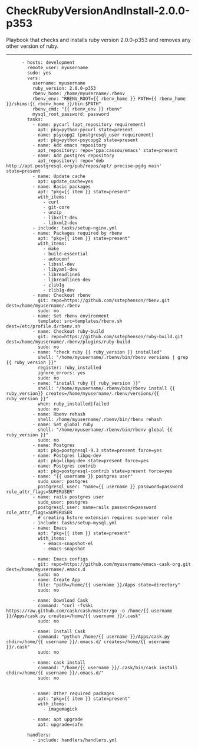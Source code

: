 # CheckRubyVersionAndInstall-2.0.0-p353
Playbook that checks and installs ruby version 2.0.0-p353 and removes any other version of ruby.

 ---
          - hosts: development
            remote_user: myusername
            sudo: yes
            vars:
              username: myusername
              ruby_version: 2.0.0-p353
              rbenv_home: /home/myusername/.rbenv
              rbenv_env: "RBENV_ROOT={{ rbenv_home }} PATH={{ rbenv_home }}/shims:{{ rbenv_home }}/bin:$PATH"
              rbenv_cmd: "{{ rbenv_env }} rbenv"
              mysql_root_password: password
            tasks:
              - name: pycurl (apt_repository requirement)
                apt: pkg=python-pycurl state=present
              - name: psycopg2 (postgresql_user requirement)
                apt: pkg=python-psycopg2 state=present
              - name: Add emacs repository
                apt_repository: repo='ppa:cassou/emacs' state=present
              - name: Add postgres repository
                apt_repository: repo='deb http://apt.postgresql.org/pub/repos/apt/ precise-pgdg main' state=present
              - name: Update cache
                apt: update_cache=yes
              - name: Basic packages
                apt: "pkg={{ item }} state=present"
                with_items:
                  - curl
                  - git-core
                  - unzip
                  - libxslt-dev
                  - libxml2-dev
              - include: tasks/setup-nginx.yml
              - name: Packages required by rbenv
                apt: "pkg={{ item }} state=present"
                with_items:
                  - make
                  - build-essential
                  - autoconf
                  - libssl-dev
                  - libyaml-dev
                  - libreadline6
                  - libreadline6-dev
                  - zlib1g
                  - zlib1g-dev
              - name: Checkout rbenv
                git: repo=https://github.com/sstephenson/rbenv.git dest=/home/myusername/.rbenv
                sudo: no
              - name: Set rbenv environment
                template: src=templates/rbenv.sh dest=/etc/profile.d/rbenv.sh
              - name: Checkout ruby-build
                git: repo=https://github.com/sstephenson/ruby-build.git dest=/home/myusername/.rbenv/plugins/ruby-build
                sudo: no
              - name: "check ruby {{ ruby_version }} installed"
                shell: "/home/myusername/.rbenv/bin/rbenv versions | grep {{ ruby_version }}"
                register: ruby_installed
                ignore_errors: yes
                sudo: no
              - name: "install ruby {{ ruby_version }}"
                shell: "/home/myusername/.rbenv/bin/rbenv install {{ ruby_version}} creates=/home/myusername/.rbenv/versions/{{ ruby_version }}"
                when: ruby_installed|failed
                sudo: no
              - name: Rbenv rehash
                shell: /home/myusername/.rbenv/bin/rbenv rehash
              - name: Set global ruby
                shell: "/home/myusername/.rbenv/bin/rbenv global {{ ruby_version }}"
                sudo: no
              - name: Postgres
                apt: pkg=postgresql-9.3 state=present force=yes
              - name: Postgres libpq-dev
                apt: pkg=libpq-dev state=present force=yes
              - name: Postgres contrib
                apt: pkg=postgresql-contrib state=present force=yes
              - name: "{{ username }} postgres user"
                sudo_user: postgres
                postgresql_user: "name={{ username }} password=password role_attr_flags=SUPERUSER"
              - name: rails postgres user
                sudo_user: postgres
                postgresql_user: name=rails password=password role_attr_flags=SUPERUSER
                # creating hstore extension requires superuser role
              - include: tasks/setup-mysql.yml
              - name: Emacs
                apt: "pkg={{ item }} state=present"
                with_items:
                  - emacs-snapshot-el
                  - emacs-snapshot
                  
              - name: Emacs configs
                git: repo=https://github.com/myusername/emacs-cask-org.git dest=/home/myusername/.emacs.d
                sudo: no
              - name: Create App
                file: "path=/home/{{ username }}/Apps state=directory"
                sudo: no
                
              - name: Download Cask
                command: "curl -fsSkL https://raw.github.com/cask/cask/master/go -o /home/{{ username }}/Apps/cask.py creates=/home/{{ username }}/.cask"
                sudo: no
                
              - name: Install Cask
                command: "python /home/{{ username }}/Apps/cask.py chdir=/home/{{ username }}/.emacs.d/ creates=/home/{{ username }}/.cask"
                sudo: no
          
              - name: cask install
                command: "/home/{{ username }}/.cask/bin/cask install chdir=/home/{{ username }}/.emacs.d/"
                sudo: no
          
          
              - name: Other required packages
                apt: "pkg={{ item }} state=present"
                with_items:
                  - imagemagick
          
              - name: apt upgrade
                apt: upgrade=safe
          
            handlers:
              - include: handlers/handlers.yml
          

